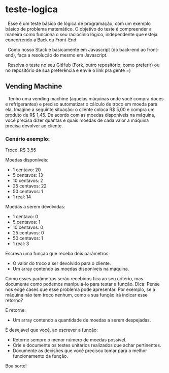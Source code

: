 # teste-logica

&nbsp;&nbsp;Esse é um teste básico de lógica de programação, com um exemplo básico de problema matemático. O objetivo do teste é compreender a maneira como funciona o seu raciocínio lógico, independente que esteja concorrendo a Back ou Front-End.
  
&nbsp;&nbsp;Como nosso Stack é basicamente em Javascript (do back-end ao front-end), faça a resolução do mesmo em Javascript.

&nbsp;&nbsp;Resolva o teste no seu GitHub (Fork, outro repositório, como preferir) ou no repositório de sua preferência e envie o link pra gente =)
  
  ## Vending Machine

&nbsp;&nbsp;Tenho uma vending machine (aquelas máquinas onde você compra doces e refrigerantes) e preciso automatizar o cálculo de troco em moeda para ela. Imagine a seguinte situação: o cliente coloca R$ 5,00 e compra um produto de R$ 1,45. De acordo com as moedas disponíveis na máquina, você precisa dizer quantas e quais moedas de cada valor a máquina precisa devolver ao cliente.

  ### Cenário exemplo:

  Troco: R$ 3,55

  Moedas disponíveis:
  * 1 centavo: 20
  * 5 centavos: 13
  * 10 centavos: 2
  * 25 centavos: 22
  * 50 centavos: 1
  * 1 real: 14
  
  Moedas a serem devolvidas:
  * 1 centavo: 0
  * 5 centavos: 1
  * 10 centavos: 0
  * 25 centavos: 0
  * 50 centavos: 1
  * 1 real: 3
 
  Escreva uma função que receba dois parâmetros: 

  - O valor do troco a ser devolvido para o cliente.
  - Um array contendo as moedas disponíveis na máquina.
  
  Como esses parâmetros serão recebidos fica ao seu critério, mas documente como podemos manipulá-lo para testar a função. Dica: Pense nos edge cases que esse problema pode apresentar. Por exemplo, se a máquina não tem troco nenhum, como a sua função irá indicar esse retorno?

  E retorne:

  - Um array contendo a quantidade de moedas a serem despejadas.

  É desejável que você, ao escrever a função:

  - Retorne sempre o menor número de moedas possível.
  - Crie e documente os testes unitários realizados que achar pertinentes.
  - Documente as decisões que você precisou tomar para o melhor funcionamento da função.
  
Boa sorte!
